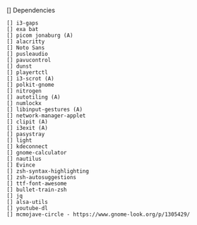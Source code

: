 [] Dependencies

    [] i3-gaps
    [] exa bat
    [] picom jonaburg (A)
    [] alacritty
    [] Noto Sans
    [] pusleaudio
    [] pavucontrol
    [] dunst
    [] playertctl
    [] i3-scrot (A)
    [] polkit-gnome
    [] nitrogen
    [] autotiling (A)
    [] numlockx
    [] libinput-gestures (A)
    [] network-manager-applet
    [] clipit (A)
    [] i3exit (A)
    [] pasystray
    [] light
    [] kdeconnect
    [] gnome-calculator
    [] nautilus
    [] Evince
    [] zsh-syntax-highlighting
    [] zsh-autosuggestions
    [] ttf-font-awesome
    [] bullet-train-zsh
    [] jq
    [] alsa-utils
    [] youtube-dl
    [] mcmojave-circle - https://www.gnome-look.org/p/1305429/
